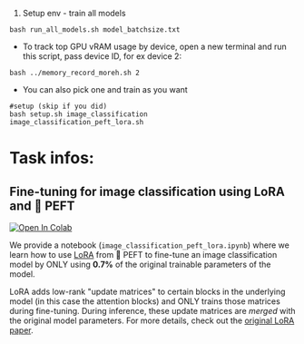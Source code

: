 1. Setup env - train all models
```
bash run_all_models.sh model_batchsize.txt
```
* To track top GPU vRAM usage by device, open a new terminal and run this script, pass device ID, for ex device 2:
```
bash ../memory_record_moreh.sh 2
```

* You can also pick one and train as you want
```
#setup (skip if you did)
bash setup.sh image_classification
image_classification_peft_lora.sh
```


# Task infos:
## Fine-tuning for image classification using LoRA and 🤗 PEFT

[![Open In Colab](https://colab.research.google.com/assets/colab-badge.svg)](https://colab.research.google.com/github/huggingface/peft/blob/main/examples/image_classification/image_classification_peft_lora.ipynb) 

We provide a notebook (`image_classification_peft_lora.ipynb`) where we learn how to use [LoRA](https://arxiv.org/abs/2106.09685) from 🤗 PEFT to fine-tune an image classification model by ONLY using **0.7%** of the original trainable parameters of the model. 

LoRA adds low-rank "update matrices" to certain blocks in the underlying model (in this case the attention blocks) and ONLY trains those matrices during fine-tuning. During inference, these update matrices are _merged_ with the original model parameters. For more details, check out the [original LoRA paper](https://arxiv.org/abs/2106.09685). 
